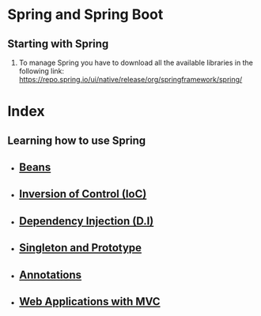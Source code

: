 # Spring and Spring Boot

## Starting with Spring

1.  To manage Spring you have to download all the available libraries in the following link: https://repo.spring.io/ui/native/release/org/springframework/spring/

# Index


## Learning how to use Spring

- ## [Beans](https://github.com/Jbarseg/Learning-Spring-and-Spring-Boot/blob/master/index/englishtranslations/README-BEAN.en.md)

- ## [Inversion of Control (IoC)](https://github.com/Jbarseg/Learning-Spring-and-Spring-Boot/blob/master/index/englishtranslations/README_INVERSION_OF_CONTROL.en.md)

- ## [Dependency Injection (D.I)](https://github.com/Jbarseg/Learning-Spring-and-Spring-Boot/blob/master/index/englishtranslations/README_DEPENDENCY_INJECTION.en.md)

- ## [Singleton and Prototype](https://github.com/Jbarseg/Learning-Spring-and-Spring-Boot/blob/master/index/englishtranslations/README-SINGLETON-AND-PROTOTYPE.en.md)

- ## [Annotations](https://github.com/Jbarseg/Learning-Spring-and-Spring-Boot/blob/master/index/englishtranslations/README-ANNOTATIONS.en.md)

- ## [Web Applications with MVC]()